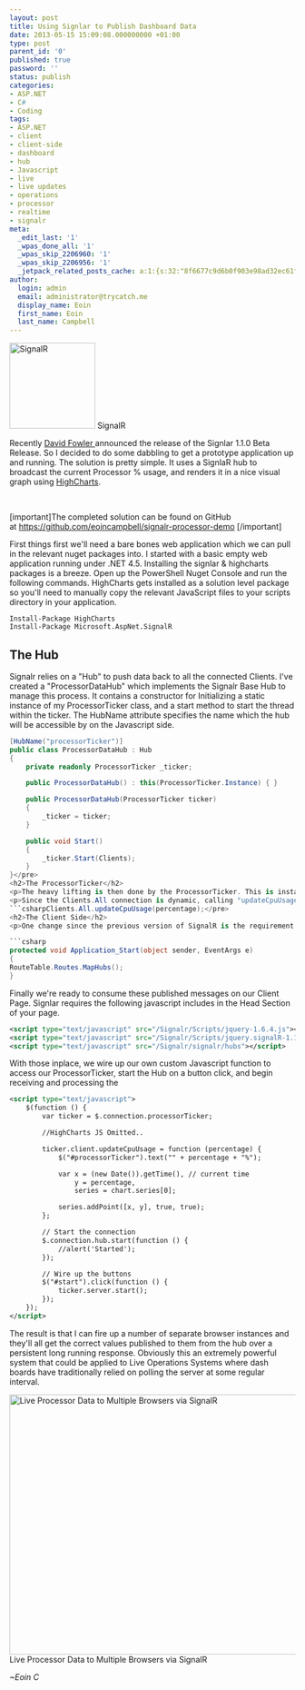 ```yaml
---
layout: post
title: Using Signlar to Publish Dashboard Data
date: 2013-05-15 15:09:08.000000000 +01:00
type: post
parent_id: '0'
published: true
password: ''
status: publish
categories:
- ASP.NET
- C#
- Coding
tags:
- ASP.NET
- client
- client-side
- dashboard
- hub
- Javascript
- live
- live updates
- operations
- processor
- realtime
- signalr
meta:
  _edit_last: '1'
  _wpas_done_all: '1'
  _wpas_skip_2206960: '1'
  _wpas_skip_2206956: '1'
  _jetpack_related_posts_cache: a:1:{s:32:"8f6677c9d6b0f903e98ad32ec61f8deb";a:2:{s:7:"expires";i:1522954892;s:7:"payload";a:3:{i:0;a:1:{s:2:"id";i:614;}i:1;a:1:{s:2:"id";i:160;}i:2;a:1:{s:2:"id";i:714;}}}}
author:
  login: admin
  email: administrator@trycatch.me
  display_name: Eoin
  first_name: Eoin
  last_name: Campbell
---
```

<p><img class=" wp-image-836  " title="SignalR" alt="SignalR" src="{{ site.baseurl }}/assets/signalr.png" width="151" height="151" /> SignalR</p>
<p>Recently <a title="David Fowler @ Twitter" href="https://twitter.com/davidfowl/" target="_blank">David </a><a title="David Fowler @ MSDN" href="http://weblogs.asp.net/davidfowler/" target="_blank">Fowler </a>announced the release of the Signlar 1.1.0 Beta Release. So I decided to do some dabbling to get a prototype application up and running. The solution is pretty simple. It uses a SignlaR hub to broadcast the current Processor % usage, and renders it in a nice visual graph using <a title="Highcharts interactive Javascript Charts" href="http://www.highcharts.com/" target="_blank">HighCharts</a>.</p>
<p>&nbsp;</p>
<div>[important]The completed solution can be found on GitHub at <a href="https://github.com/eoincampbell/signalr-processor-demo">https://github.com/eoincampbell/signalr-processor-demo</a> [/important]</div>
<p>First things first we'll need a bare bones web application which we can pull in the relevant nuget packages into. I started with a basic empty web application running under .NET 4.5. Installing the signlar &amp; highcharts packages is a breeze. Open up the PowerShell Nuget Console and run the following commands. HighCharts gets installed as a solution level package so you'll need to manually copy the relevant JavaScript files to your scripts directory in your application.</p>

```
Install-Package HighCharts
Install-Package Microsoft.AspNet.SignalR
```

<h2>The Hub</h2>
<p>Signalr relies on a "Hub" to push data back to all the connected Clients. I've created a "ProcessorDataHub" which implements the Signalr Base Hub to manage this process. It contains a constructor for Initializing a static instance of my ProcessorTicker class, and a start method to start the thread within the ticker. The HubName attribute specifies the name which the hub will be accessible by on the Javascript side.</p>

```csharp
[HubName("processorTicker")]
public class ProcessorDataHub : Hub
{
    private readonly ProcessorTicker _ticker;

    public ProcessorDataHub() : this(ProcessorTicker.Instance) { }

    public ProcessorDataHub(ProcessorTicker ticker)
    {
        _ticker = ticker;
    }

    public void Start()
    {
        _ticker.Start(Clients);
    }
}</pre>
<h2>The ProcessorTicker</h2>
<p>The heavy lifting is then done by the ProcessorTicker. This is instantiated with a reference to the Clients object, a HubConnectionContext which contains dynamic objects allowing you to push notifications to some or all connected client side callers. The implementation is fairlly simple using a System.Thread.Timer which reads the current processor level from a peformance counter once per second, and Broadcasts that value to the client side.</p>
<p>Since the Clients.All connection is dynamic, calling "updateCpuUsage" on this object will work at runtime, so long as the relevant client side wiring up to that expected method has been done correctly.</p>
```csharpClients.All.updateCpuUsage(percentage);</pre>
<h2>The Client Side</h2>
<p>One change since the previous version of SignalR is the requirement for the developer to manually &amp; explicity wireup the dynamically generated Javascript endpoint where SignalR creates it's javascript. This can be done on Application Start by calling the RouteTable..Routes.MapHubs() method</p>

```csharp
protected void Application_Start(object sender, EventArgs e)
{
RouteTable.Routes.MapHubs();
}
```
<p>Finally we're ready to consume these published messages on our Client Page. Signlar requires the following javascript includes in the Head Section of your page.</p>

```xml
<script type="text/javascript" src="/Signalr/Scripts/jquery-1.6.4.js"></script>
<script type="text/javascript" src="/Signalr/Scripts/jquery.signalR-1.1.0-beta1.js"></script>
<script type="text/javascript" src="/Signalr/signalr/hubs"></script>
```

<p>With those inplace, we wire up our own custom Javascript function to access our ProcessorTicker, start the Hub on a button click, and begin receiving and processing the</p>

```xml
<script type="text/javascript">
    $(function () {
        var ticker = $.connection.processorTicker;

        //HighCharts JS Omitted..

        ticker.client.updateCpuUsage = function (percentage) {
            $("#processorTicker").text("" + percentage + "%");

            var x = (new Date()).getTime(), // current time
                y = percentage,
                series = chart.series[0];

            series.addPoint([x, y], true, true);
        };

        // Start the connection
        $.connection.hub.start(function () {
            //alert('Started');
        });

        // Wire up the buttons
        $("#start").click(function () {
            ticker.server.start();
        });
    });
</script>
``` 

<p>The result is that I can fire up a number of separate browser instances and they'll all get the correct values published to them from the hub over a persistent long running response. Obviously this an extremely powerful system that could be applied to Live Operations Systems where dash boards have traditionally relied on polling the server at some regular interval.</p>
<p><img class="size-large wp-image-839" alt="Live Processor Data to Multiple Browsers via SignalR" src="{{ site.baseurl }}/assets/Processor-1024x559.png" width="840" height="458" />Live Processor Data to Multiple Browsers via SignalR</p>
<p><em>~Eoin C</em></p>
